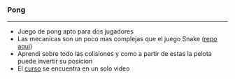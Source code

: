 ### Pong
---
* Juego de pong apto para dos jugadores
* Las mecanicas son un poco mas complejas que el juego Snake ([repo aqui](https://github.com/MarcoPaoletta/Snake))
* Aprendi sobre todo las colisiones y como a partir de estas la pelota puede invertir su posicion
* El [curso](https://www.youtube.com/watch?v=o9ddr3J7FY8) se encuentra en un solo video 
